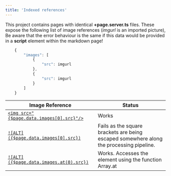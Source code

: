 ```yaml
---
title: 'Indexed references'
---
```

<script lang="ts">
    import { page } from '$app/stores';
</script>

This project contains pages with identical __+page.server.ts__ files. These expose the following list of image references (_imgurl_ is an imported picture),
Be aware that the error behaviour is the same if this data would be provided in a __script__ element within the markdown page!

```javascript
    {
        "images": [
            {
                "src": imgurl
            },
            {
                "src": imgurl
            }
        ]
    }
```

|Image Reference|Status|
|---------------|------|
|[```<img src="{$page.data.images[0].src}"/>```](./working)|Works|
|[```![ALT]({$page.data.images[0].src})```](./notworking)|Fails as the square brackets are being escaped somewhere along the processing pipeline.|
|[```![ALT]({$page.data.images.at(0).src})```](./working-workaround)|Works. Accesses the element using the function Array.at|

